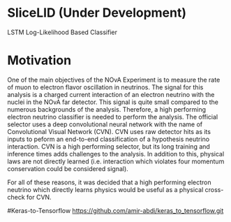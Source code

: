 # SliceLID (Under Development)
LSTM Log-Likelihood Based Classifier

# Motivation
One of the main objectives of the NOvA Experiment is to measure the rate of muon to electron flavor oscillation in neutrinos. The signal for this analysis is a charged current interaction of an electron neutrino with the nuclei in the NOvA far detector. This signal is quite small compared to the numerous backgrounds of the analysis. Therefore, a high performing electron neutrino classifier is needed to perform the analysis. The official selector uses a deep convolutional neural network with the name of Convolutional Visual Network (CVN). CVN uses raw detector hits as its inputs to peform an end-to-end classification of a hypothesis neutrino interaction. CVN is a high performing selector, but its long training and inference times adds challenges to the analysis. In addition to this, physical laws are not directly learned (i.e. interaction which violates four momentum conservation could be considered signal). 

For all of these reasons, it was decided that a high performing electron neutrino which directly learns physics would be useful as a physical cross-check for CVN.

#Keras-to-Tensorflow
https://github.com/amir-abdi/keras_to_tensorflow.git
